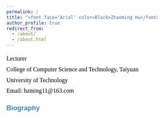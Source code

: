 ```yaml
---
permalink: /
title: "<font face='Arial' color=Black>Zhaoming Hu</font>"
author_profile: true
redirect_from: 
  - /about/
  - /about.html
---
```


<p style="line-height: 1.8;">
<font face='Calibri' size="3.75" color=Black>
Lecturer<br>
College of Computer Science and Technology, Taiyuan University of Technology<br>
Email: hzming11@163.com
</font>
</p>


# <font face='Arial' size="4.75" color=SteelBlue>Biography</font>
<!DOCTYPE html>
<html lang="en">
<head>
    <meta charset="UTF-8">
    <meta name="viewport" content="width=device-width, initial-scale=1.0">
    <title>学术出版物列表 - 流式排版优化</title>
    <link href="https://fonts.googleapis.com/css2?family=Calibri:wght@400;700&family=SimHei&display=swap" rel="stylesheet">
    <style>
        * {
            margin: 0;
            padding: 0;
            box-sizing: border-box;
        }
        
        body {
            font-family: 'Calibri', sans-serif;
            background: linear-gradient(135deg, #f5f7fa 0%, #e4edf5 100%);
            color: #333;
            line-height: 1.6;
            padding: 30px;
            max-width: 1200px;
            margin: 0 auto;
        }
        
        .container {
            background: white;
            border-radius: 12px;
            box-shadow: 0 8px 30px rgba(0, 0, 0, 0.1);
            padding: 40px;
            position: relative;
            overflow: hidden;
        }
        
        .container::before {
            content: "";
            position: absolute;
            top: 0;
            left: 0;
            right: 0;
            height: 5px;
            background: linear-gradient(90deg, #d32f2f, #1976d2);
        }
        
        header {
            text-align: center;
            margin-bottom: 30px;
            padding-bottom: 20px;
            border-bottom: 1px solid #e0e0e0;
        }
        
        h1 {
            color: #2c3e50;
            font-size: 28px;
            margin-bottom: 10px;
            font-weight: 700;
        }
        
        .scholar-link {
            text-align: center;
            margin: 25px 0;
            font-size: 18px;
        }
        
        .scholar-link a {
            color: #1976d2;
            text-decoration: none;
            font-weight: 700;
            transition: all 0.3s ease;
            position: relative;
        }
        
        .scholar-link a::after {
            content: "";
            position: absolute;
            bottom: -2px;
            left: 0;
            width: 100%;
            height: 1.5px;
            background: #1976d2;
            transform: scaleX(0);
            transform-origin: right;
            transition: transform 0.3s ease;
        }
        
        .scholar-link a:hover {
            color: #0d47a1;
        }
        
        .scholar-link a:hover::after {
            transform: scaleX(1);
            transform-origin: left;
        }
        
        .section-title {
            color: #d32f2f;
            font-size: 22px;
            margin: 40px 0 20px;
            padding-bottom: 10px;
            border-bottom: 2px solid #e0e0e0;
            position: relative;
            font-weight: 700;
        }
        
        .section-title::after {
            content: "";
            position: absolute;
            bottom: -2px;
            left: 0;
            width: 80px;
            height: 2px;
            background: #d32f2f;
        }
        
        .publication-list {
            list-style: none;
        }
        
        .publication-item {
            margin-bottom: 25px;
            padding-bottom: 20px;
            border-bottom: 1px dashed #e0e0e0;
            text-align: justify;
            font-size: 16px;
            line-height: 1.7;
        }
        
        .publication-item:last-child {
            border-bottom: none;
        }
        
        .publication-number {
            font-weight: bold;
            color: #2c3e50;
            margin-right: 8px;
        }
        
        .publication-content {
            display: inline;
        }
        
        .authors {
            color: #3a506b;
        }
        
        .paper-title {
            font-weight: bold;
            color: #1a3a6c;
        }
        
        .journal-name {
            font-style: italic;
            color: #8b4513;
        }
        
        .publication-details {
            color: #666;
        }
        
        .publication-highlight {
            background: rgba(255, 215, 0, 0.2);
            padding: 2px 6px;
            border-radius: 3px;
            font-weight: 600;
            font-size: 14px;
            margin-left: 8px;
        }
        
        .chinese-text {
            font-family: 'SimHei', 'Microsoft YaHei', sans-serif;
        }
        
        footer {
            text-align: center;
            margin-top: 40px;
            padding-top: 20px;
            border-top: 1px solid #e0e0e0;
            color: #7f8c8d;
            font-size: 14px;
        }
        
        .impact-factor {
            background: #e3f2fd;
            color: #0d47a1;
            padding: 2px 6px;
            border-radius: 3px;
            font-size: 14px;
            margin-left: 8px;
            font-weight: 600;
            display: inline-block;
        }
        
        .top-journal {
            background: #ffebee;
            color: #c62828;
            padding: 2px 6px;
            border-radius: 3px;
            font-size: 14px;
            margin-left: 8px;
            font-weight: 600;
            display: inline-block;
        }
        
        .ccf-rank {
            background: #e8f5e9;
            color: #2e7d32;
            padding: 2px 6px;
            border-radius: 3px;
            font-size: 14px;
            margin-left: 8px;
            font-weight: 600;
            display: inline-block;
        }
        
        .conference-info {
            color: #5d5d5d;
        }
        
        /* 优化换行行为 */
        .publication-item {
            word-wrap: break-word;
            overflow-wrap: break-word;
            hyphens: auto;
        }
        
        .publication-content > span {
            display: inline;
            white-space: normal;
        }
        
        .publication-content > span:not(:last-child)::after {
            content: ", ";
        }
        
        .journal-name::after,
        .paper-title::after {
            content: "";
        }
        
        .publication-details::before {
            content: ", ";
        }
        
        .publication-highlight::before,
        .impact-factor::before,
        .top-journal::before,
        .ccf-rank::before {
            content: " ";
        }
        
        /* 响应式设计 */
        @media (max-width: 768px) {
            body {
                padding: 15px;
            }
            
            .container {
                padding: 25px;
            }
            
            h1 {
                font-size: 22px;
            }
            
            .section-title {
                font-size: 19px;
            }
            
            .publication-item {
                font-size: 15px;
            }
            
            .impact-factor, .top-journal, .ccf-rank {
                display: inline-block;
                margin: 5px 0 0 0;
            }
        }
        
        /* 美化效果 */
        .publication-item {
            padding: 15px;
            border-radius: 8px;
            transition: all 0.3s ease;
        }
        
        .publication-item:hover {
            background-color: #f9f9f9;
            box-shadow: 0 5px 15px rgba(0, 0, 0, 0.05);
        }
        
        .header-decoration {
            height: 4px;
            width: 100px;
            background: linear-gradient(90deg, #d32f2f, #1976d2);
            margin: 15px auto;
            border-radius: 2px;
        }
        
        .publication-controls {
            background: #f8f9fa;
            border-radius: 8px;
            padding: 15px;
            margin: 20px 0;
            text-align: center;
        }
        
        .font-size-btn {
            background: #1976d2;
            color: white;
            border: none;
            padding: 8px 15px;
            margin: 0 5px;
            border-radius: 4px;
            cursor: pointer;
            font-size: 14px;
            transition: all 0.3s;
        }
        
        .font-size-btn:hover {
            background: #0d47a1;
            transform: translateY(-2px);
        }
    </style>
</head>
<body>
    <div class="container">
        <header>
            <h1>学术出版物列表</h1>
            <div class="header-decoration"></div>
            <div class="scholar-link">
                <span>See a full list of publications on </span>
                <a href="https://scholar.google.co.uk/citations?user=X5bNcZ0AAAAJ&hl=zh-CN&authuser=1" target="_blank">Google Scholar</a>
            </div>
        </header>
        
        <div class="publication-controls">
            <button class="font-size-btn" id="increase-font">增大字体</button>
            <button class="font-size-btn" id="decrease-font">减小字体</button>
            <button class="font-size-btn" id="reset-font">重置字体</button>
        </div>
        
        <main>
            <div class="section-title">Journal Articles</div>
            <ul class="publication-list">
                <li class="publication-item">
                    <span class="publication-number">16.</span>
                    <span class="publication-content">
                        <span class="authors">Zhaoming Hu, Chao Fang, Zhuwei Wang, Jining Chen, Shu-Ming Tseng, Mianxiong Dong</span>
                        <span class="paper-title">"Joint Content Caching and Request Routing for User-Centric Many-Objective Metaverse Services"</span>
                        <span class="journal-name">IEEE Transactions on Network Science and Engineering</span>
                        <span class="publication-details">12(3), 1911-1925, 2025</span>
                        <span class="impact-factor">(SCI Q2，IF= 6.5)</span>
                    </span>
                </li>
                
                <li class="publication-item">
                    <span class="publication-number">15.</span>
                    <span class="publication-content">
                        <span class="authors">Zhaoming Hu, Chao Fang, Ruikang Zhong, Yuanwei Liu</span>
                        <span class="paper-title">"Joint physical and network layers design for STARS-assisted multi-cellular edge caching"</span>
                        <span class="journal-name">IEEE Transactions on Wireless Communications</span>
                        <span class="publication-details">23(11): 17446 - 17460, 2024</span>
                        <span class="top-journal">(SCI Q1 ToP)</span>
                        <span class="impact-factor">(IF= 10.4)</span>
                    </span>
                </li>
                
                <li class="publication-item">
                    <span class="publication-number">14.</span>
                    <span class="publication-content">
                        <span class="authors">Zhaoming Hu, Ruikang Zhong, Chao Fang, and Yuanwei Liu</span>
                        <span class="paper-title">"Caching-at-STARS: the Next Generation Edge Caching"</span>
                        <span class="journal-name">IEEE Transactions on Wireless Communications</span>
                        <span class="publication-details">23(8): 8372-8387, 2024</span>
                        <span class="top-journal">(SCI Q1 ToP)</span>
                        <span class="impact-factor">(IF= 10.4)</span>
                    </span>
                </li>
                
                <li class="publication-item">
                    <span class="publication-number">13.</span>
                    <span class="publication-content">
                        <span class="authors">Zhaoming Hu, Chao Fang, Zhuwei Wang, Shu-Ming Tseng and Mianxiong Dong</span>
                        <span class="paper-title">"Many-Objective Optimization Based-Content Popularity Prediction for Cache-Assisted Cloud-Edge-End Collaborative IoT Networks"</span>
                        <span class="journal-name">IEEE Internet of Things Journal</span>
                        <span class="publication-details">11(1): 1190-1200, 2024</span>
                        <span class="top-journal">(SCI Q1 ToP)</span>
                        <span class="impact-factor">(IF= 10.6)</span>
                        <span class="publication-highlight">(ESI Highly Cited Paper)</span>
                    </span>
                </li>
                
                <li class="publication-item">
                    <span class="publication-number">12.</span>
                    <span class="publication-content">
                        <span class="authors">Chao Fang, Zhaoming Hu, Xiangheng Meng, Shanshan Tu, Zhuwei Wang, Deze Zeng, Wei Ni, Song Guo, and Zhu Han</span>
                        <span class="paper-title">"DRL-Driven Joint Task Offloading and Resource Allocation for Energy-Efficient Content Delivery in Cloud-Edge Cooperation Networks"</span>
                        <span class="journal-name">IEEE Transactions on Vehicular Technology</span>
                        <span class="publication-details">72(12): 16195-16207, 2023</span>
                        <span class="impact-factor">(SCI Q2，IF=6.8)</span>
                    </span>
                </li>
                
                <li class="publication-item">
                    <span class="publication-number">11.</span>
                    <span class="publication-content">
                        <span class="authors">Chao Fang, Hang Xu, Yihui Yang, Zhaoming Hu*, Shanshan Tu, Kaoru Ota, Zheng Yang, Mianxiong Dong, Zhu Han, F. Richard Yu, Yunjie Liu</span>
                        <span class="paper-title">"Deep Reinforcement Learning Based Resource Allocation for Content Distribution in Fog Radio Access Networks"</span>
                        <span class="journal-name">IEEE Internet of Things Journal</span>
                        <span class="publication-details">9(18): 16874-16883, 2022</span>
                        <span class="top-journal">(SCI Q1 ToP)</span>
                        <span class="impact-factor">(IF=10.6)</span>
                    </span>
                </li>
                
                <li class="publication-item">
                    <span class="publication-number">10.</span>
                    <span class="publication-content">
                        <span class="authors">Chao Fang, Tianyi Zhang, Jingjing Huang, Hang Xu, Zhaoming Hu, Yihui Yang, Zhuwei Wang, Zequan Zhou, and Xiling Luo</span>
                        <span class="paper-title">"A DRL-Driven Intelligent Optimization Strategy for Resource Allocation in Cloud-Edge-End Cooperation Environments"</span>
                        <span class="journal-name">Symmetry</span>
                        <span class="publication-details">14(10): 2120, 2022</span>
                    </span>
                </li>
                
                <li class="publication-item">
                    <span class="publication-number">9.</span>
                    <span class="publication-content">
                        <span class="authors">Chao Fang, Xiangheng Meng, Zhaoming Hu, Fangmin Xu, Deze Zeng, Mianxiong Dong, and Wei Ni</span>
                        <span class="paper-title">"AI-Driven Energy-Efficient Content Task Offloading in Cloud-Edge-End Cooperation Networks"</span>
                        <span class="journal-name">IEEE Open Journal of the Computer Society</span>
                        <span class="publication-details">162-171, 2022</span>
                    </span>
                </li>
                
                <li class="publication-item">
                    <span class="publication-number">8.</span>
                    <span class="publication-content">
                        <span class="authors">Zhaoming Hu, Yang Lan, Zhixia Zhang, Xingjuan Cai</span>
                        <span class="paper-title">"A many-objective particle swarm optimization algorithm based on multiple criteria for hybrid recommendation system"</span>
                        <span class="journal-name">KSII Transactions on Internet and Information Systems</span>
                        <span class="publication-details">15(2): 442-460, 2021</span>
                        <span class="impact-factor">(SCI Q3)</span>
                    </span>
                </li>
                
                <li class="publication-item">
                    <span class="publication-number">7.</span>
                    <span class="publication-content">
                        <span class="authors">Jialei Xu, Zhixia Zhang, Zhaoming Hu, Lei Du, Xingjuan Cai</span>
                        <span class="paper-title">"A many-objective optimized task allocation scheduling model in cloud computing"</span>
                        <span class="journal-name">Applied Intelligence</span>
                        <span class="publication-details">51: 3293-3310, 2021</span>
                        <span class="impact-factor">(SCI Q2，IF= 5.3)</span>
                    </span>
                </li>
                
                <li class="publication-item">
                    <span class="publication-number">6.</span>
                    <span class="publication-content">
                        <span class="authors">Zhihua Cui, Zhixia Zhang, Zhaoming Hu, Shaojin Geng, Jinjun Chen.</span>
                        <span class="paper-title">"A Many-objective Optimization based Intelligent High performance Data Processing Model for Cyber-Physical-Social Systems"</span>
                        <span class="journal-name">IEEE Transactions on Network Science and Engineering</span>
                        <span class="publication-details">9(6): 3825-3834, 2021</span>
                        <span class="impact-factor">(SCI Q2，IF= 6.5)</span>
                    </span>
                </li>
                
                <li class="publication-item">
                    <span class="publication-number">5.</span>
                    <span class="publication-content">
                        <span class="authors">Lijie Xie, Zhaoming Hu, Xingjuan Cai, Wensheng Zhang, Jinjun Chen.</span>
                        <span class="paper-title">"Explainable recommendation based on knowledge graph and multi-objective optimization".</span>
                        <span class="journal-name">Complex & Intelligent Systems</span>
                        <span class="publication-details">7: 1241-1252, 2021</span>
                        <span class="impact-factor">(SCI Q2，IF= 5.8)</span>
                    </span>
                </li>
                
                <li class="publication-item">
                    <span class="publication-number">4.</span>
                    <span class="publication-content">
                        <span class="authors">Zhihua Cui, Peng Zhao, Zhaoming Hu, Xingjuan Cai, Wensheng Zhang, Jinjun Chen,</span>
                        <span class="paper-title">"An Improved Matrix Factorization based Model for Many-objective Optimization Recommendation"</span>
                        <span class="journal-name">Information Sciences</span>
                        <span class="publication-details">579: 1-14, 2021</span>
                        <span class="top-journal">(SCI Q1)</span>
                        <span class="impact-factor">(IF= 8.1)</span>
                    </span>
                </li>
                
                <li class="publication-item">
                    <span class="publication-number">3.</span>
                    <span class="publication-content">
                        <span class="authors chinese-text">蔡星娟，胡钊鸣，王茜，张志霞，崔志华，张文生</span>
                        <span class="paper-title chinese-text">"基于高维多目标优化的多无人机协同航迹规划"</span>
                        <span class="journal-name chinese-text">中国科学：信息科学（中文版）</span>
                        <span class="publication-details chinese-text">537: 148-161, 2020</span>
                        <span class="ccf-rank">(CCF A)</span>
                    </span>
                </li>
                
                <li class="publication-item">
                    <span class="publication-number">2.</span>
                    <span class="publication-content">
                        <span class="authors">Xingjuan Cai, Zhaoming Hu, Jinjun Chen</span>
                        <span class="paper-title">"A many-objective optimization recommendation algorithm based on knowledge mining"</span>
                        <span class="journal-name">Information Sciences</span>
                        <span class="publication-details">537: 148-161, 2020</span>
                        <span class="top-journal">(SCI Q1 ToP)</span>
                        <span class="impact-factor">(IF= 8.1)</span>
                    </span>
                </li>
                
                <li class="publication-item">
                    <span class="publication-number">1.</span>
                    <span class="publication-content">
                        <span class="authors">Xingjuan Cai, Zhaoming Hu, Peng Zhao, WenSheng Zhang, Jinjun Chen</span>
                        <span class="paper-title">"A hybrid recommendation system with many-objective evolutionary"</span>
                        <span class="journal-name">Expert Systems with Applications</span>
                        <span class="publication-details">2020, 159: 113648</span>
                        <span class="top-journal">(SCI Q1 ToP)</span>
                        <span class="impact-factor">(IF= 6.954)</span>
                    </span>
                </li>
            </ul>
            
            <div class="section-title">Conference Articles</div>
            <ul class="publication-list">
                <li class="publication-item">
                    <span class="publication-number">4.</span>
                    <span class="publication-content">
                        <span class="authors">Chao Fang, Hang Xu, Yulong Bai, Tianyi Zhang, Yihui Yang, Zhaoming Hu</span>
                        <span class="paper-title">"Deep Reinforcement Learning-Based Joint Task Offloading in Cloud-Edge-End Cooperation Environments"</span>
                        <span class="journal-name">IEEE International Conference on Frontiers of Electronics, Information and Computation Technologies (IEEE ICFEICT)</span>
                        <span class="conference-info">Wuhan, China, 2022.8.19-8.21</span>
                    </span>
                </li>
                
                <li class="publication-item">
                    <span class="publication-number">3.</span>
                    <span class="publication-content">
                        <span class="authors">Chao Fang, Yihui Yang, Hang Xu, Tianyi Zhang, Xiaolin Qin, Zhaoming Hu</span>
                        <span class="paper-title">"Deep Reinforcement Learning-Based Traffic Engineering in Cloud-Edge-End Collaboration Environments"</span>
                        <span class="journal-name">IEEE International Conference on Frontiers of Electronics, Information and Computation Technologies (IEEE ICFEICT)</span>
                        <span class="conference-info">Wuhan, China, 2022.8.19-8.21</span>
                    </span>
                </li>
                
                <li class="publication-item">
                    <span class="publication-number">2.</span>
                    <span class="publication-content">
                        <span class="authors">Zhaoming Hu, Ruikang Zhong, Chao Fang, Yuanwei Liu</span>
                        <span class="paper-title">"Exploiting Caching-at-STARS: Joint caching replacement and hybrid beamforming"</span>
                        <span class="journal-name">IEEE Globecom</span>
                        <span class="conference-info">Kuala Lumpur, Malaysia, 2023.12.4-12.8</span>
                    </span>
                </li>
                
                <li class="publication-item">
                    <span class="publication-number">1.</span>
                    <span class="publication-content">
                        <span class="authors">Chao Fang, Xiangheng Meng, Zhaoming Hu, Xiaoping Yang, Fangmin Xu, Peng Li, Mianxiong Dong</span>
                        <span class="paper-title">"DRL-Based Green Task Offloading for Content Distribution in NOMA-Enabled Cloud-Edge-End Cooperation Environments"</span>
                        <span class="journal-name">IEEE ICC</span>
                        <span class="conference-info">Rome, Italy, 2023.5.28-6.1</span>
                    </span>
                </li>
            </ul>
        </main>
        
        <footer>
            <p>© 2025 学术出版物列表 | 流式排版优化版本</p>
        </footer>
    </div>

    <script>
        document.addEventListener('DOMContentLoaded', function() {
            const baseFontSize = 16;
            let currentFontSize = baseFontSize;
            
            // 获取所有出版物项目
            const publicationItems = document.querySelectorAll('.publication-item');
            
            // 增大字体
            document.getElementById('increase-font').addEventListener('click', function() {
                if (currentFontSize < 20) {
                    currentFontSize += 1;
                    updateFontSize();
                }
            });
            
            // 减小字体
            document.getElementById('decrease-font').addEventListener('click', function() {
                if (currentFontSize > 12) {
                    currentFontSize -= 1;
                    updateFontSize();
                }
            });
            
            // 重置字体
            document.getElementById('reset-font').addEventListener('click', function() {
                currentFontSize = baseFontSize;
                updateFontSize();
            });
            
            // 更新字体大小
            function updateFontSize() {
                publicationItems.forEach(item => {
                    item.style.fontSize = currentFontSize + 'px';
                });
            }
        });
    </script>
</body>
</html>



<p style="text-align: justify; font-family: Calibri; font-size: 15px; color: black;">
Zhaoming Hu is a Lecturer with the College of Computer Science and Technology, Taiyuan University of Technology, Taiyuan, China since Jul. 2025. He received the Ph.D. degree in School of Computer Science, Beijing University of Technology, Beijing, China under the supervision of <a href="https://ieeexplore.ieee.org/author/37537574300" style="text-decoration: none;"><i style="color: blue;">Prof. Yunjie Liu</i></a> (Academician of the Chinese Academy of Engineering) in Jun. 2025. He has been a visiting student with the school of Electronic Engineering and Computer Science, Queen Mary University of London, U.K. under the supervision of <a href="https://www.eee.hku.hk/~yuanwei/#highlights" style="text-decoration: none;"><i style="color: blue;">Prof. Yuanwei Liu</i></a> (IEEE Fellow) from Dec. 2022 to Dec. 2023. He has published more than 20 papers in top international conferences and SCI journals in the field of network communications and artificial intelligence. He serves as a reviewer for many important journals and conferences in the field of network communications and artificial intelligence, such as TMC, TNSE, IoT-J, TCOM, Globecom and ICC, etc.
</p>


# <font face='Arial' size="4.75" color=SteelBlue>Research Interests</font>
<div style="text-align: justify; font-family: Calibri; font-size: 15px; line-height: 1.6;">
  <p style="margin: 0 0 8px; color: black;">
    Zhaoming Hu specialises in AI for network (using AI techniques to solve problems in network communications) and network for AI (using networks to underpin AI training and reasoning).
  </p>
  
  <ul style="margin: 0; padding-left: 20px;">
    <li style="margin-bottom: 4px; text-align: justify;">
      <span style="color: red;">Artifical intelligence:</span> 
      <span style="color: black;">deep reinforcement learning (DRL), evolutionary computation (multi and many objectives evolutionary optimization)</span>
    </li>
    <li style="text-align: justify;">
      <span style="color: red;">network communications:</span> 
      <span style="color: black;">reconfigurable intelligent surface (RIS), edge computing, edge caching</span>
    </li>
  </ul>
</div>

# <font face='Arial' size="4.75" color=SteelBlue>Publications</font>
<html lang="en">
<head>
    <meta charset="UTF-8">
    <meta name="viewport" content="width=device-width, initial-scale=1.0">
    <link href="https://fonts.googleapis.com/css2?family=Calibri:wght@400;700&family=SimHei&display=swap" rel="stylesheet">
    <style>
        * {
            margin: 0;
            padding: 0;
            box-sizing: border-box;
        }
        
        body {
            font-family: 'Calibri', sans-serif;
            background: linear-gradient(135deg, #f5f7fa 0%, #e4edf5 100%);
            color: #333;
            line-height: 1.6;
            padding: 30px;
            max-width: 1200px;
            margin: 0 auto;
        }
        
        .container {
            background: white;
            border-radius: 12px;
            box-shadow: 0 8px 30px rgba(0, 0, 0, 0.1);
            padding: 40px;
            position: relative;
            overflow: hidden;
        }
        
        .container::before {
            content: "";
            position: absolute;
            top: 0;
            left: 0;
            right: 0;
            height: 5px;
            background: linear-gradient(90deg, #d32f2f, #1976d2);
        }
        
        header {
            text-align: center;
            margin-bottom: 30px;
            padding-bottom: 20px;
            border-bottom: 1px solid #e0e0e0;
        }
        
        h1 {
            color: #2c3e50;
            font-size: 15px;
            margin-bottom: 10px;
        }
        
        .scholar-link {
            text-align: center;
            margin: 25px 0;
            font-size: 15px;
        }
        
        .scholar-link a {
            color: #1976d2;
            text-decoration: none;
            font-weight: 700;
            transition: all 0.3s ease;
            position: relative;
        }
        
        .scholar-link a::after {
            content: "";
            position: absolute;
            bottom: -2px;
            left: 0;
            width: 100%;
            height: 1.5px;
            background: #1976d2;
            transform: scaleX(0);
            transform-origin: right;
            transition: transform 0.3s ease;
        }
        
        .scholar-link a:hover {
            color: #0d47a1;
        }
        
        .scholar-link a:hover::after {
            transform: scaleX(1);
            transform-origin: left;
        }
        
        .section-title {
            color: #d32f2f;
            font-size: 15px;
            margin: 30px 0 15px;
            padding-bottom: 8px;
            border-bottom: 2px solid #e0e0e0;
            position: relative;
        }
        
        .section-title::after {
            content: "";
            position: absolute;
            bottom: -2px;
            left: 0;
            width: 80px;
            height: 2px;
            background: #d32f2f;
        }
        
        .publication-list {
            list-style: none;
        }
        
        .publication-item {
            margin-bottom: 20px;
            padding-bottom: 15px;
            border-bottom: 1px dashed #e0e0e0;
            text-align: justify;
            hyphens: auto;
            font-size: 15px;
        }
        
        .publication-item:last-child {
            border-bottom: none;
        }
        
        .publication-number {
            font-weight: bold;
            color: black;
            margin-right: 5px;
            font-size: 14px;
        }
        
        .publication-highlight {
            background: rgba(255, 215, 0, 0.2);
            padding: 2px 4px;
            border-radius: 3px;
            font-weight: 600;
            font-size: 13px;
        }
        
        .chinese-text {
            font-family: 'SimHei', 'Microsoft YaHei', sans-serif;
            font-size: 14px;
        }
        
        footer {
            text-align: center;
            margin-top: 40px;
            padding-top: 20px;
            border-top: 1px solid #e0e0e0;
            color: black;
            font-size: 14px;
        }
        
        .impact-factor {
            display: inline-block;
            background: #e3f2fd;
            color: black;
            padding: 2px 6px;
            border-radius: 4px;
            font-size: 13px;
            margin-left: 5px;
            font-weight: 600;
        }
        
        .top-journal {
            display: inline-block;
            background: #ffebee;
            color: black;
            padding: 2px 6px;
            border-radius: 4px;
            font-size: 13px;
            margin-left: 5px;
            font-weight: 600;
        }
        
        .ccf-rank {
            display: inline-block;
            background: #e8f5e9;
            color: black;
            padding: 2px 6px;
            border-radius: 4px;
            font-size: 13px;
            margin-left: 5px;
            font-weight: 600;
        }
        
        /* 新增样式 - 控制各元素字体大小 */
        .authors {
            font-size: 14px;
            color: black;
        }
        
        .paper-title {
            font-size: 16px;
            font-weight: bold;
            color: black;
            display: inline-block;
            margin: 3px 0;
        }
        
        .journal-name {
            font-size: 14px;
            font-style: italic;
            color: black;
        }
        
        .publication-details {
            font-size: 13px;
            color: black;
        }
        
        .conference-info {
            font-size: 13px;
            color: black;
        }
        
        @media (max-width: 768px) {
            body {
                padding: 15px;
            }
            
            .container {
                padding: 25px;
            }
            
            h1 {
                font-size: 15px;
            }
            
            .publication-item {
                font-size: 15px;
            }
            
            .control-group {
                flex-direction: column;
                gap: 10px;
            }
        }
    </style>
</head>
<body>
    <div class="container">
        <header>
            <div class="scholar-link">
                <span>See a full list of publications on </span>
                <a href="https://scholar.google.co.uk/citations?user=X5bNcZ0AAAAJ&hl=zh-CN&authuser=1" target="_blank">Google Scholar</a>
            </div>
        </header>       
        
        <main>
            <div class="section-title">Journal Articles</div>
            <ul class="publication-list">
            <li class="publication-item">
                    <span class="publication-number">16.</span>
                    <span class="authors">Zhaoming Hu, Chao Fang, Zhuwei Wang, Jining Chen, Shu-Ming Tseng, Mianxiong Dong</span>
                    <span class="paper-title">"Joint Content Caching and Request Routing for User-Centric Many-Objective Metaverse Services"</span>
                    <em class="journal-name">IEEE Transactions on Network Science and Engineering</em>
                    <span class="publication-details">12(3), 1911-1925, 2025</span>
                    <span class="impact-factor">(SCI Q2，IF= 6.5)</span>
                </li>
              </ul>
            <font face='Calibri' size="3.75" color=Black>
16. Zhaoming Hu, Chao Fang, Zhuwei Wang, Jining Chen, Shu-Ming Tseng, Mianxiong Dong, Joint Content Caching and Request Routing for User-Centric Many-Objective Metaverse Services, IEEE Transactions on Network Science and Engineering, 12(3), 1911-1925, 2025. (SCI Q2，IF= 6.5)<br>
  
15. Zhaoming Hu, Chao Fang, Ruikang Zhong, Yuanwei Liu, Joint physical and network layers design for STARS-assisted multi-cellular edge caching, IEEE Transactions on Wireless Communications, 23(11): 17446 - 17460, 2024. (SCI Q1 ToP，IF= 10.4)<br>
  
14. Zhaoming Hu, Ruikang Zhong, Chao Fang, and Yuanwei Liu, Caching-at-STARS: the Next Generation Edge Caching, IEEE Transactions on Wireless Communications, 23(8): 8372-8387, 2024. (SCI Q1 ToP，IF= 10.4)<br>
    
13. Zhaoming Hu, Chao Fang, Zhuwei Wang, Shu-Ming Tseng and Mianxiong Dong, Many-Objective Optimization Based-Content Popularity Prediction for Cache-Assisted Cloud-Edge-End Collaborative IoT Networks, IEEE Internet of Things Journal, 11(1): 1190-1200, 2024. (SCI Q1 ToP，IF= 10.6，ESI Highly Cited Paper)<br>
    
12. Chao Fang, Zhaoming Hu, Xiangheng Meng, Shanshan Tu, Zhuwei Wang, Deze Zeng, Wei Ni, Song Guo, and Zhu Han, DRL-Driven Joint Task Offloading and Resource Allocation for Energy-Efficient Content Delivery in Cloud-Edge Cooperation Networks, IEEE Transactions on Vehicular Technology, 72(12): 16195-16207, 2023. (SCI Q2，IF=6.8)<br>
    
11. Chao Fang, Hang Xu, Yihui Yang, Zhaoming Hu*, Shanshan Tu, Kaoru Ota, Zheng Yang, Mianxiong Dong, Zhu Han, F. Richard Yu, Yunjie Liu, Deep Reinforcement Learning Based Resource Allocation for Content Distribution in Fog Radio Access Networks, IEEE Internet of Things Journal, 9(18): 16874-16883, 2022. (SCI Q1 ToP，IF=10.6)<br>
    
10. Chao Fang, Tianyi Zhang, Jingjing Huang, Hang Xu, Zhaoming Hu, Yihui Yang, Zhuwei Wang, Zequan Zhou, and Xiling Luo, A DRL-Driven Intelligent Optimization Strategy for Resource Allocation in Cloud-Edge-End Cooperation Environments, Symmetry, 14(10): 2120, 2022.<br>
    
9. Chao Fang, Xiangheng Meng, Zhaoming Hu, Fangmin Xu, Deze Zeng, Mianxiong Dong, and Wei Ni, AI-Driven Energy-Efficient Content Task Offloading in Cloud-Edge-End Cooperation Networks, IEEE Open Journal of the Computer Society, 162-171, 2022.<br>
    
8. Zhaoming Hu, Yang Lan, Zhixia Zhang, Xingjuan Cai, A many-objective particle swarm optimization algorithm based on multiple criteria for hybrid recommendation system, KSII Transactions on Internet and Information Systems, 15(2): 442-460, 2021. （SCI Q3）<br>
   
7. Jialei Xu, Zhixia Zhang, Zhaoming Hu, Lei Du, Xingjuan Cai, A many-objective optimized task allocation scheduling model in cloud computing, Applied Intelligence, 51: 3293-3310, 2021.（SCI Q2，IF= 5.3）<br>
   
6. Zhihua Cui, Zhixia Zhang, Zhaoming Hu, Shaojin Geng, Jinjun Chen. A Many-objective Optimization based Intelligent High performance Data Processing Model for Cyber-Physical-Social Systems, IEEE Transactions on Network Science and Engineering, 9(6): 3825-3834, 2021.（SCI Q2，IF= 6.5）<br>
   
5. Lijie Xie, Zhaoming Hu, Xingjuan Cai, Wensheng Zhang, Jinjun Chen. Explainable recommendation based on knowledge graph and multi-objective optimization. Complex & Intelligent Systems, 7: 1241–1252, 2021. （SCI Q2，IF= 5.8）<br>
   
4. Zhihua Cui, Peng Zhao, Zhaoming Hu, Xingjuan Cai, Wensheng Zhang, Jinjun Chen, An Improved Matrix Factorization based Model for Many-objective Optimization Recommendation, Information Sciences, 579: 1-14, 2021.（SCI Q1，IF= 8.1）<br>
   
3. <font face='黑体' size="3.5" color=Black>蔡星娟，胡钊鸣，王茜，张志霞，崔志华，张文生，基于高维多目标优化的多无人机协同航迹规划，中国科学：信息科学（中文版）</font>，537: 148-161, 2020.（CCF A）<br>
   
2. Xingjuan Cai, Zhaoming Hu, Jinjun Chen, A many-objective optimization recommendation algorithm based on knowledge mining, Information Sciences, 537: 148-161, 2020.（SCI Q1 ToP，IF= 8.1）<br>
   
1. Xingjuan Cai, Zhaoming Hu, Peng Zhao, WenSheng Zhang, Jinjun Chen, A hybrid recommendation system with many-objective evolutionary, Expert Systems with Applications, 2020, 159: 113648.（SCI Q1 ToP，IF= 6.954）<br>
            
            <div class="section-title">Conference Articles</div>
            <ul class="publication-list">
4. Chao Fang, Hang Xu, Yulong Bai, Tianyi Zhang, Yihui Yang, Zhaoming Hu, Deep Reinforcement Learning-Based Joint Task Offloading in Cloud-Edge-End Cooperation Environments, IEEE International Conference on Frontiers of Electronics, Information and Computation Technologies (IEEE ICFEICT), Wuhan, China, 2022.8.19-8.21.<br>
   
3. Chao Fang, Yihui Yang, Hang Xu, Tianyi Zhang, Xiaolin Qin, Zhaoming Hu, Deep Reinforcement Learning-Based Traffic Engineering in Cloud-Edge-End Collaboration Environments, IEEE International Conference on Frontiers of Electronics, Information and Computation Technologies (IEEE ICFEICT), Wuhan, China, 2022.8.19-8.21.<br>
   
2. Zhaoming Hu, Ruikang Zhong, Chao Fang, Yuanwei Liu, Exploiting Caching-at-STARS: Joint caching replacement and hybrid beamforming (IEEE Globecom), Kuala Lumpur, Malaysia, 2023.12.4-12.8.<br>
   
1. Chao Fang, Xiangheng Meng, Zhaoming Hu, Xiaoping Yang, Fangmin Xu, Peng Li, Mianxiong Dong, DRL-Based Green Task Offloading for Content Distribution in NOMA-Enabled Cloud-Edge-End Cooperation Environments (IEEE ICC), Rome, Italy, 2023.5.28-6.1.
            </ul>












